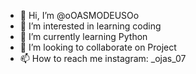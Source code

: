 - 👋 Hi, I’m @oOASMODEUSOo
- 👀 I’m interested in learning coding
- 🌱 I’m currently learning Python
- 💞️ I’m looking to collaborate on Project
- 📫 How to reach me instagram: _ojas_07
<!---
oOASMODEUSOo/oOASMODEUSOo is a ✨ special ✨ repository because its `README.md` (this file) appears on your GitHub profile.
You can click the Preview link to take a look at your changes.
--->
